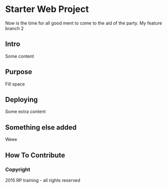 # Starter Web Project
Now is the time for all good ment to come to the aid of the party.
My feature branch 2

## Intro
Some content

## Purpose
Fill space

## Deploying
Some extra content

## Something else added
Weee

## How To Contribute


### Copyright
2015 RP training - all rights reserved

